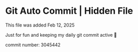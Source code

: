 # Git Auto Commit | Hidden File

This file was added Feb 12, 2025

Just for fun and keeping my daily git commit active 🤪

commit number: 3045442
